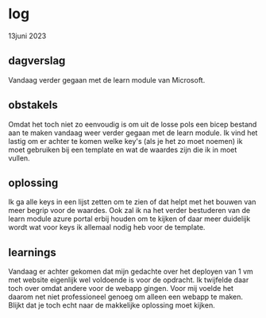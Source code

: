 # log  
13juni 2023


## dagverslag
Vandaag verder gegaan met de learn module van Microsoft.


## obstakels  
Omdat het toch niet zo eenvoudig is om uit de losse pols een bicep bestand aan te maken vandaag weer verder gegaan met de learn module. Ik vind het lastig om er achter te komen welke key's (als je het zo moet noemen) ik moet gebruiken bij een template en wat de waardes zijn die ik in moet vullen. 



## oplossing  
Ik ga alle keys in een lijst zetten om te zien of dat helpt met het bouwen van meer begrip voor de waardes. Ook zal ik na het verder bestuderen van de learn module azure portal erbij houden om te kijken of daar meer duidelijk wordt wat voor keys ik allemaal nodig heb voor de template. 



## learnings
Vandaag er achter gekomen dat mijn gedachte over het deployen van 1 vm met website eigenlijk wel voldoende is voor de opdracht. Ik twijfelde daar toch over omdat andere voor de webapp gingen. Voor mij voelde het daarom net niet professioneel genoeg om alleen een webapp te maken. Blijkt dat je toch echt naar de makkelijke oplossing moet kijken. 